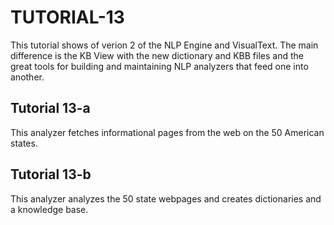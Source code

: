 # TUTORIAL-13

This tutorial shows of verion 2 of the NLP Engine and VisualText. The main difference is the KB View with the new dictionary and KBB files and the great tools for building and maintaining NLP analyzers that feed one into another.

## Tutorial 13-a

This analyzer fetches informational pages from the web on the 50 American states.

## Tutorial 13-b

This analyzer analyzes the 50 state webpages and creates dictionaries and a knowledge base.
